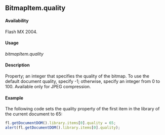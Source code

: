 ## BitmapItem.quality

#### Availability

Flash MX 2004.

#### Usage

*bitmapItem.quality*

#### Description

Property; an integer that specifies the quality of the bitmap. To use the default document quality, specify -1; otherwise, specify an integer from 0 to 100. Available only for JPEG compression.

#### Example

The following code sets the quality property of the first item in the library of the current document to 65:

```javascript
fl.getDocumentDOM().library.items[0].quality = 65;
alert(fl.getDocumentDOM().library.items[0].quality);
```
